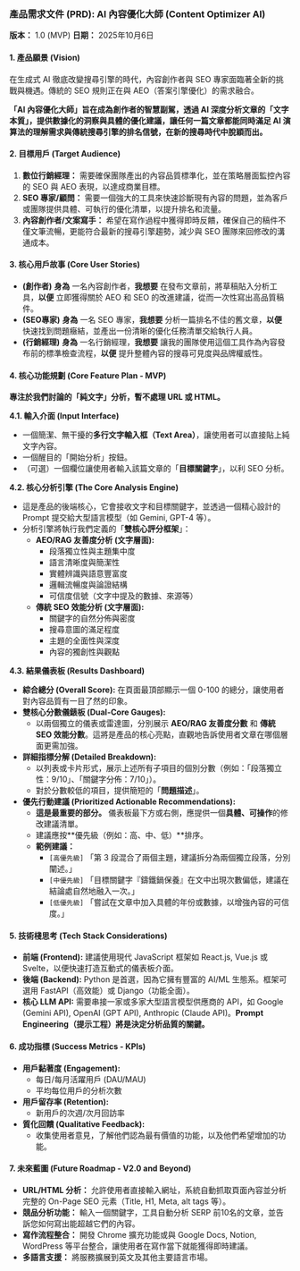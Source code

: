 ### **產品需求文件 (PRD): AI 內容優化大師 (Content Optimizer AI)**

**版本：** 1.0 (MVP) **日期：** 2025年10月6日

#### **1\. 產品願景 (Vision)**

在生成式 AI 徹底改變搜尋引擎的時代，內容創作者與 SEO 專家面臨著全新的挑戰與機遇。傳統的 SEO 規則正在與 AEO（答案引擎優化）的需求融合。

**「AI 內容優化大師」旨在成為創作者的智慧副駕，透過 AI 深度分析文章的「文字本質」，提供數據化的洞察與具體的優化建議，讓任何一篇文章都能同時滿足 AI 演算法的理解需求與傳統搜尋引擎的排名信號，在新的搜尋時代中脫穎而出。**

#### **2\. 目標用戶 (Target Audience)**

1. **數位行銷經理：** 需要確保團隊產出的內容品質標準化，並在策略層面監控內容的 SEO 與 AEO 表現，以達成商業目標。  
2. **SEO 專家/顧問：** 需要一個強大的工具來快速診斷現有內容的問題，並為客戶或團隊提供具體、可執行的優化清單，以提升排名和流量。  
3. **內容創作者/文案寫手：** 希望在寫作過程中獲得即時反饋，確保自己的稿件不僅文筆流暢，更能符合最新的搜尋引擎趨勢，減少與 SEO 團隊來回修改的溝通成本。

#### **3\. 核心用戶故事 (Core User Stories)**

* **(創作者)** **身為** 一名內容創作者，**我想要** 在發布文章前，將草稿貼入分析工具，**以便** 立即獲得關於 AEO 和 SEO 的改進建議，從而一次性寫出高品質稿件。  
* **(SEO專家)** **身為** 一名 SEO 專家，**我想要** 分析一篇排名不佳的舊文章，**以便** 快速找到問題癥結，並產出一份清晰的優化任務清單交給執行人員。  
* **(行銷經理)** **身為** 一名行銷經理，**我想要** 讓我的團隊使用這個工具作為內容發布前的標準檢查流程，**以便** 提升整體內容的搜尋可見度與品牌權威性。

#### **4\. 核心功能規劃 (Core Feature Plan \- MVP)**

**專注於我們討論的「純文字」分析，暫不處理 URL 或 HTML。**

**4.1. 輸入介面 (Input Interface)**

* 一個簡潔、無干擾的**多行文字輸入框（Text Area）**，讓使用者可以直接貼上純文字內容。  
* 一個醒目的「開始分析」按鈕。  
* （可選）一個欄位讓使用者輸入該篇文章的「**目標關鍵字**」，以利 SEO 分析。

**4.2. 核心分析引擎 (The Core Analysis Engine)**

* 這是產品的後端核心，它會接收文字和目標關鍵字，並透過一個精心設計的 Prompt 提交給大型語言模型（如 Gemini, GPT-4 等）。  
* 分析引擎將執行我們定義的「**雙核心評分框架**」：  
  * **AEO/RAG 友善度分析 (文字層面):**  
    * 段落獨立性與主題集中度  
    * 語言清晰度與簡潔性  
    * 實體辨識與語意豐富度  
    * 邏輯流暢度與論證結構  
    * 可信度信號（文字中提及的數據、來源等）  
  * **傳統 SEO 效能分析 (文字層面):**  
    * 關鍵字的自然分佈與密度  
    * 搜尋意圖的滿足程度  
    * 主題的全面性與深度  
    * 內容的獨創性與觀點

**4.3. 結果儀表板 (Results Dashboard)**

* **綜合總分 (Overall Score):** 在頁面最頂部顯示一個 0-100 的總分，讓使用者對內容品質有一目了然的印象。  
* **雙核心分數儀錶板 (Dual-Core Gauges):**  
  * 以兩個獨立的儀表或雷達圖，分別展示 **AEO/RAG 友善度分數** 和 **傳統 SEO 效能分數**。這將是產品的核心亮點，直觀地告訴使用者文章在哪個層面更需加強。  
* **詳細指標分解 (Detailed Breakdown):**  
  * 以列表或卡片形式，展示上述所有子項目的個別分數（例如：「段落獨立性：9/10」、「關鍵字分佈：7/10」）。  
  * 對於分數較低的項目，提供簡短的「**問題描述**」。  
* **優先行動建議 (Prioritized Actionable Recommendations):**  
  * **這是最重要的部分。** 儀表板最下方或右側，應提供一個**具體、可操作**的修改建議清單。  
  * 建議應按\*\*優先級（例如：高、中、低）\*\*排序。  
  * **範例建議：**  
    * `[高優先級]` 「第 3 段混合了兩個主題，建議拆分為兩個獨立段落，分別闡述。」  
    * `[中優先級]` 「目標關鍵字『鑄鐵鍋保養』在文中出現次數偏低，建議在結論處自然地融入一次。」  
    * `[低優先級]` 「嘗試在文章中加入具體的年份或數據，以增強內容的可信度。」

#### **5\. 技術棧思考 (Tech Stack Considerations)**

* **前端 (Frontend):** 建議使用現代 JavaScript 框架如 React.js, Vue.js 或 Svelte，以便快速打造互動式的儀表板介面。  
* **後端 (Backend):** Python 是首選，因為它擁有豐富的 AI/ML 生態系。框架可選用 FastAPI（高效能）或 Django（功能全面）。  
* **核心 LLM API:** 需要串接一家或多家大型語言模型供應商的 API，如 Google (Gemini API), OpenAI (GPT API), Anthropic (Claude API)。**Prompt Engineering（提示工程）將是決定分析品質的關鍵。**

#### **6\. 成功指標 (Success Metrics \- KPIs)**

* **用戶黏著度 (Engagement):**  
  * 每日/每月活躍用戶 (DAU/MAU)  
  * 平均每位用戶的分析次數  
* **用戶留存率 (Retention):**  
  * 新用戶的次週/次月回訪率  
* **質化回饋 (Qualitative Feedback):**  
  * 收集使用者意見，了解他們認為最有價值的功能，以及他們希望增加的功能。

#### **7\. 未來藍圖 (Future Roadmap \- V2.0 and Beyond)**

* **URL/HTML 分析：** 允許使用者直接輸入網址，系統自動抓取頁面內容並分析完整的 On-Page SEO 元素（Title, H1, Meta, alt tags 等）。  
* **競品分析功能：** 輸入一個關鍵字，工具自動分析 SERP 前10名的文章，並告訴您如何寫出能超越它們的內容。  
* **寫作流程整合：** 開發 Chrome 擴充功能或與 Google Docs, Notion, WordPress 等平台整合，讓使用者在寫作當下就能獲得即時建議。  
* **多語言支援：** 將服務擴展到英文及其他主要語言市場。

